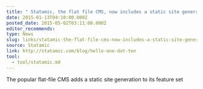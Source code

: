 ```yaml
---
title: " Statamic, the flat file CMS, now includes a static site generator"
date: 2015-01-13T04:10:00.000Z
posted_date: 2015-05-02T03:11:00.000Z
editor_recommends:
type: News
slug: links/statamic-the-flat-file-cms-now-includes-a-static-site-generator
source: Statamic
link: http://statamic.com/blog/hello-one-dot-ten
tool:
  - tool/statamic.md
---
```

The popular flat-file CMS adds a static site generation to its feature set



